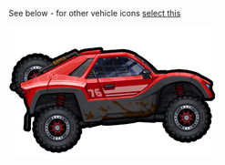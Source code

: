 See below - for other vehicle icons [select this](/vicons)  

![](/assets/images/icon-vehicle-raider.png)  


